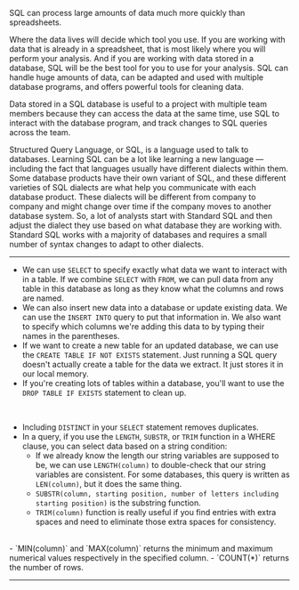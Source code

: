 SQL can process large amounts of data much more quickly than spreadsheets.

Where the data lives will decide which tool you use. If you are working with data that is already in a spreadsheet, that is most likely where you will perform your analysis. And if you are working with data stored in a database, SQL will be the best tool for you to use for your analysis. SQL can handle huge amounts of data, can be adapted and used with multiple database programs, and offers powerful tools for cleaning data.

Data stored in a SQL database is useful to a project with multiple team members because they can access the data at the same time, use SQL to interact with the database program, and track changes to SQL queries across the team.

Structured Query Language, or SQL, is a language used to talk to databases. Learning SQL can be a lot like learning a new language — including the fact that languages usually have different dialects within them. Some database products have their own variant of SQL, and these different varieties of SQL dialects are what help you communicate with each database product. These dialects will be different from company to company and might change over time if the company moves to another database system. So, a lot of analysts start with Standard SQL and then adjust the dialect they use based on what database they are working with. Standard SQL works with a majority of databases and requires a small number of syntax changes to adapt to other dialects.

---

- We can use `SELECT` to specify exactly what data we want to interact with in a table. If we combine `SELECT` with `FROM`, we can pull data from any table in this database as long as they know what the columns and rows are named.
- We can also insert new data into a database or update existing data. We can use the `INSERT INTO` query to put that information in. We also want to specify which columns we're adding this data to by typing their names in the parentheses.
- If we want to create a new table for an updated database, we can use the `CREATE TABLE IF NOT EXISTS` statement. Just running a SQL query doesn't actually create a table for the data we extract. It just stores it in our local memory.
- If you're creating lots of tables within a database, you'll want to use the `DROP TABLE IF EXISTS` statement to clean up.
<br>

- Including `DISTINCT` in your `SELECT` statement removes duplicates.
- In a query, if you use the `LENGTH`, `SUBSTR`, or `TRIM` function in a WHERE clause, you can select data based on a string condition:
  - If we already know the length our string variables are supposed to be, we can use `LENGTH(column)` to double-check that our string variables are consistent. For some databases, this query is written as `LEN(column)`, but it does the same thing.
  - `SUBSTR(column, starting position, number of letters including starting position)` is the substring function. 
  - `TRIM(column)` function is really useful if you find entries with extra spaces and need to eliminate those extra spaces for consistency.

<br>
- `MIN(column)` and `MAX(column)` returns the minimum and maximum numerical values respectively in the specified column.
- `COUNT(*)` returns the number of rows.

---
